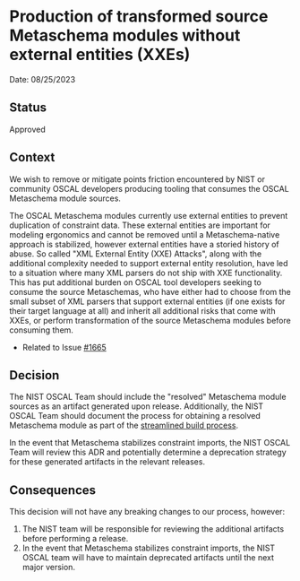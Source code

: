 # Production of transformed source Metaschema modules without external entities (XXEs)

Date: 08/25/2023

## Status

Approved

## Context

We wish to remove or mitigate points friction encountered by NIST or community OSCAL developers producing tooling that consumes the OSCAL Metaschema module sources.

The OSCAL Metaschema modules currently use external entities to prevent duplication of constraint data.
These external entities are important for modeling ergonomics and cannot be removed until a Metaschema-native approach is stabilized, however external entities have a storied history of abuse.
So called "XML External Entity (XXE) Attacks", along with the additional complexity needed to support external entity resolution, have led to a situation where many XML parsers do not ship with XXE functionality.
This has put additional burden on OSCAL tool developers seeking to consume the source Metaschemas, who have either had to choose from the small subset of XML parsers that support external entities (if one exists for their target language at all) and inherit all additional risks that come with XXEs, or perform transformation of the source Metaschema modules before consuming them.

- Related to Issue [#1665](https://github.com/usnistgov/OSCAL/issues/1665)

## Decision

The NIST OSCAL Team should include the "resolved" Metaschema module sources as an artifact generated upon release.
Additionally, the NIST OSCAL Team should document the process for obtaining a resolved Metaschema module as part of the [streamlined build process](./0005-repository-reorganization.md#streamlined-build-process).

In the event that Metaschema stabilizes constraint imports, the NIST OSCAL Team will review this ADR and potentially determine a deprecation strategy for these generated artifacts in the relevant releases.

## Consequences

This decision will not have any breaking changes to our process, however:

1. The NIST team will be responsible for reviewing the additional artifacts before performing a release.
2. In the event that Metaschema stabilizes constraint imports, the NIST OSCAL team will have to maintain deprecated artifacts until the next major version.

